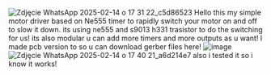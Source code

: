 ![Zdjęcie WhatsApp 2025-02-14 o 17 31 22_c5d86523](https://github.com/user-attachments/assets/ac384c2a-c691-4c5f-82d6-32137d8d59e6)
Hello this my simple motor driver based on Ne555 timer to rapidly switch your motor on and off to slow it down.
its using ne555 and s9013 h331 trasistor to do the switching for us!
its also modular u can add more timers and more outputs as u want!
I made pcb version to so u can download gerber files here!
![image](https://github.com/user-attachments/assets/0290c49b-248c-46b0-bd42-8a70d0497231)
![Zdjęcie WhatsApp 2025-02-14 o 17 40 21_a6d214e7](https://github.com/user-attachments/assets/172e6c2a-988c-4f9f-851b-289330fa8af9)
also i tested it so i know it works!
